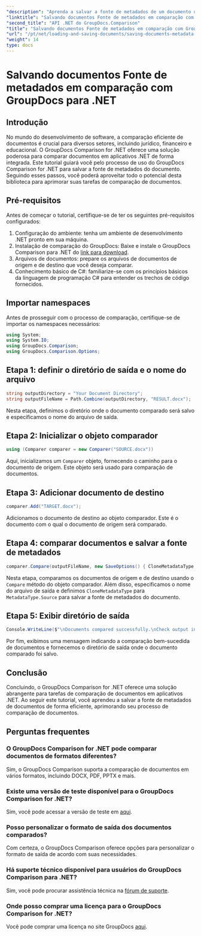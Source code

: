 ```yaml
---
"description": "Aprenda a salvar a fonte de metadados de um documento usando o GroupDocs Comparison para .NET. Siga nosso guia passo a passo para uma comparação perfeita de documentos no seu .NET."
"linktitle": "Salvando documentos Fonte de metadados em comparação com GroupDocs para .NET"
"second_title": "API .NET do GroupDocs.Comparison"
"title": "Salvando documentos Fonte de metadados em comparação com GroupDocs para .NET"
"url": "/pt/net/loading-and-saving-documents/saving-documents-metadata-source/"
"weight": 14
type: docs
---
```

# Salvando documentos Fonte de metadados em comparação com GroupDocs para .NET

## Introdução
No mundo do desenvolvimento de software, a comparação eficiente de documentos é crucial para diversos setores, incluindo jurídico, financeiro e educacional. O GroupDocs Comparison for .NET oferece uma solução poderosa para comparar documentos em aplicativos .NET de forma integrada. Este tutorial guiará você pelo processo de uso do GroupDocs Comparison for .NET para salvar a fonte de metadados do documento. Seguindo esses passos, você poderá aproveitar todo o potencial desta biblioteca para aprimorar suas tarefas de comparação de documentos.
## Pré-requisitos
Antes de começar o tutorial, certifique-se de ter os seguintes pré-requisitos configurados:
1. Configuração do ambiente: tenha um ambiente de desenvolvimento .NET pronto em sua máquina.
2. Instalação de comparação do GroupDocs: Baixe e instale o GroupDocs Comparison para .NET do [link para download](https://releases.groupdocs.com/comparison/net/).
3. Arquivos de documentos: prepare os arquivos de documentos de origem e de destino que você deseja comparar.
4. Conhecimento básico de C#: familiarize-se com os princípios básicos da linguagem de programação C# para entender os trechos de código fornecidos.

## Importar namespaces
Antes de prosseguir com o processo de comparação, certifique-se de importar os namespaces necessários:
```csharp
using System;
using System.IO;
using GroupDocs.Comparison;
using GroupDocs.Comparison.Options;
```

## Etapa 1: definir o diretório de saída e o nome do arquivo
```csharp
string outputDirectory = "Your Document Directory";
string outputFileName = Path.Combine(outputDirectory, "RESULT.docx");
```
Nesta etapa, definimos o diretório onde o documento comparado será salvo e especificamos o nome do arquivo de saída.
## Etapa 2: Inicializar o objeto comparador
```csharp
using (Comparer comparer = new Comparer("SOURCE.docx"))
```
Aqui, inicializamos um `Comparer` objeto, fornecendo o caminho para o documento de origem. Este objeto será usado para comparação de documentos.
## Etapa 3: Adicionar documento de destino
```csharp
comparer.Add("TARGET.docx");
```
Adicionamos o documento de destino ao objeto comparador. Este é o documento com o qual o documento de origem será comparado.
## Etapa 4: comparar documentos e salvar a fonte de metadados
```csharp
comparer.Compare(outputFileName, new SaveOptions() { CloneMetadataType = MetadataType.Source });
```
Nesta etapa, comparamos os documentos de origem e de destino usando o `Compare` método do objeto comparador. Além disso, especificamos o nome do arquivo de saída e definimos `CloneMetadataType` para `MetadataType.Source` para salvar a fonte de metadados do documento.
## Etapa 5: Exibir diretório de saída
```csharp
Console.WriteLine($"\nDocuments compared successfully.\nCheck output in {outputDirectory}.");
```
Por fim, exibimos uma mensagem indicando a comparação bem-sucedida de documentos e fornecemos o diretório de saída onde o documento comparado foi salvo.

## Conclusão
Concluindo, o GroupDocs Comparison for .NET oferece uma solução abrangente para tarefas de comparação de documentos em aplicativos .NET. Ao seguir este tutorial, você aprendeu a salvar a fonte de metadados de documentos de forma eficiente, aprimorando seu processo de comparação de documentos.
## Perguntas frequentes
### O GroupDocs Comparison for .NET pode comparar documentos de formatos diferentes?
Sim, o GroupDocs Comparison suporta a comparação de documentos em vários formatos, incluindo DOCX, PDF, PPTX e mais.
### Existe uma versão de teste disponível para o GroupDocs Comparison for .NET?
Sim, você pode acessar a versão de teste em [aqui](https://releases.groupdocs.com/).
### Posso personalizar o formato de saída dos documentos comparados?
Com certeza, o GroupDocs Comparison oferece opções para personalizar o formato de saída de acordo com suas necessidades.
### Há suporte técnico disponível para usuários do GroupDocs Comparison para .NET?
Sim, você pode procurar assistência técnica na [fórum de suporte](https://forum.groupdocs.com/c/comparison/12).
### Onde posso comprar uma licença para o GroupDocs Comparison for .NET?
Você pode comprar uma licença no site GroupDocs [aqui](https://purchase.groupdocs.com/buy).